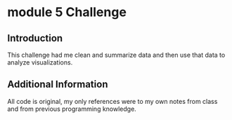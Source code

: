 # module 5 Challenge

## Introduction

This challenge had me clean and summarize data and then use that data to analyze visualizations. 

## Additional Information

All code is original, my only references were to my own notes from class and from previous programming knowledge.

